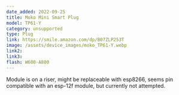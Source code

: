 ```yaml
---
date_added: 2022-09-25
title: Moko Mini Smart Plug
model: TP61-Y 
category: unsupported
type: Plug
link: https://smile.amazon.com/dp/B07ZLP253T
image: /assets/device_images/moko_TP61-Y.webp
link2: 
link3: 
flash: W600-A800 
---
```

Module is on a riser, might be replaceable with esp8266, seems pin compatible with an esp-12f module, but currently not attempted. 
